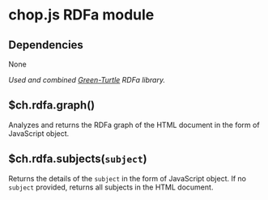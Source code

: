 chop.js RDFa module
===================

Dependencies
------------

None

_Used and combined [Green-Turtle](https://code.google.com/p/green-turtle/) RDFa
library._

$ch.rdfa.graph()
----------------

Analyzes and returns the RDFa graph of the HTML document in the form of
JavaScript object.

$ch.rdfa.subjects(`subject`)
----------------------------

Returns the details of the `subject` in the form of JavaScript object. If no
`subject` provided, returns all subjects in the HTML document.

